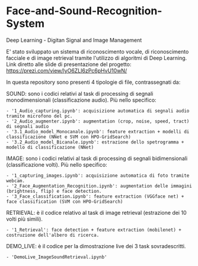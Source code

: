 # Face-and-Sound-Recognition-System
Deep Learning - Digitan Signal and Image Management

E' stato sviluppato un sistema di riconoscimento vocale, di riconoscimento facciale e di image retrieval tramite l'utilizzo di algoritmi di Deep Learning.
Link diretto alle slide di presentazione del progetto: https://prezi.com/view/lyO6ZLI6zPc6pHvU10wN/

In questa repository sono presenti 4 tipologie di file, contrassegnati da:

SOUND: sono i codici relativi al task di processing di segnali monodimensionali (classificazione audio).
Più nello specifico:
			
	- '1_Audio_capturing.ipynb': acquisizione automatica di segnali audio tramite microfono del pc.
	- '2_Audio_augmenter.ipynb': augmentation (crop, noise, speed, tract) di segnali audio
	- '3.1_Audio_model_Monocanale.ipynb': feature extraction + modelli di classificazione (NNet e SVM con HPO-GridSearch)
	- '3.2_Audio_model_Bicanale.ipynb': estrazione dello spetrogramma + modello di classificazione (NNet)
		
		

IMAGE: sono i codici relativi al task di processing di segnali bidimensionali (classificazione volti).
Più nello specifico:

	- '1_capturing_images.ipynb': acquisizione automatica di foto tramite webcam.
	- '2_Face_Augmentation_Recognition.ipynb': augmentation delle immagini (brightness, flip) e face detection.
	- '3_Face_classification.ipynb': feature extraction (VGGface net) + face classification (SVM con HPO-GridSearch)
		
RETRIEVAL: è il codice relativo al task di image retrieval (estrazione dei 10 volti più simili).
			
	- '1_Retrieval': face detection + feature extraction (mobilenet) + costruzione dell'albero di ricerca.

DEMO_LIVE: è il codice per la dimostrazione live dei 3 task sovradescritti.
			
	- 'DemoLive_ImageSoundRetrieval.ipynb'
	
